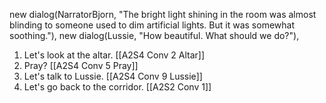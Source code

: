 new dialog(NarratorBjorn, "The bright light shining in the room was almost blinding to someone used to dim artificial lights. But it was somewhat soothing."),
new dialog(Lussie, "How beautiful. What should we do?"),

1. Let's look at the altar. [[A2S4 Conv 2 Altar]]
2. Pray? [[A2S4 Conv 5 Pray]]
3. Let's talk to Lussie. [[A2S4 Conv 9 Lussie]]
4. Let's go back to the corridor. [[A2S2 Conv 1]]